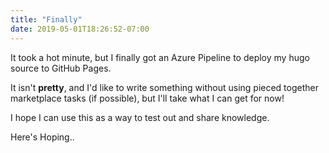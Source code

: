 ```yaml
---
title: "Finally"
date: 2019-05-01T18:26:52-07:00
---
```


It took a hot minute, but I finally got an Azure Pipeline to deploy my hugo source to GitHub Pages.

It isn't **pretty**, and I'd like to write something without using pieced together marketplace tasks (if possible), but I'll take what I can get for now!

I hope I can use this as a way to test out and share knowledge.

Here's Hoping..